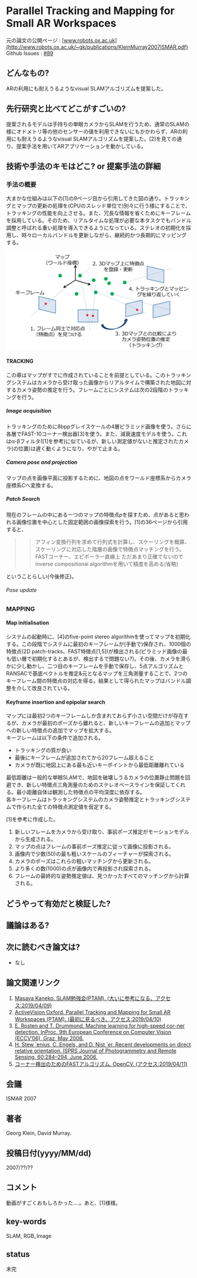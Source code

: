 # Parallel Tracking and Mapping for Small AR Workspaces

元の論文の公開ページ : [www.robots.ox.ac.uk](http://www.robots.ox.ac.uk/~gk/publications/KleinMurray2007ISMAR.pdf)
Github Issues : [#89](https://github.com/Obarads/obarads.github.io/issues/89)

## どんなもの?
ARの利用にも耐えうるようなvisual SLAMアルゴリズムを提案した。

## 先行研究と比べてどこがすごいの?
提案されるモデルは手持ちの単眼カメラからSLAMを行うため、通常のSLAMの様にオドメトリ等の他のセンサーの値を利用できないにもかかわらず、ARの利用にも耐えうるようなvisual SLAMアルゴリズムを提案した。[2]を見ての通り、提案手法を用いてARアプリケーションを動かしている。

## 技術や手法のキモはどこ? or 提案手法の詳細
### 手法の概要
大まかな仕組みは以下の[1]の9ページ目から引用してきた図の通り。トラッキングとマップの更新の処理を(CPUのスレッド単位で)別々に行う様にすることで、トラッキングの性能を向上させる。また、冗長な情報を省くためにキーフレームを採用している。そのため、リアルタイムな処理が必要な本タスクでもバンドル調整と呼ばれる重い処理を導入できるようになっている。ステレオの初期化を採用し、時々ローカルバンドルを更新しながら、継続的かつ長期的にマッピングする。

![overall](img/PTaMfSAW/overall_2.png)

#### TRACKING
この章はマップがすでに作成されていることを前提としている。このトラッキングシステムはカメラから受け取った画像からリアルタイムで構築された地図に対するカメラ姿勢の推定を行う。フレームごとにシステムは次の2段階のトラッキングを行う。

##### Image acquisition
トラッキングのために8bppグレイスケールの4層ピラミッド画像を使う。さらに各層でFAST-10コーナー検出器[3]を使う。また、減衰速度モデルを使う。これはα-βフィルタ([1]を参考)に似ているが、新しい測定値がないと推定されたカメラ(の位置)は遅く動くようになり、やがて止まる。

##### Camera pose and projection
マップの点を画像平面に投影するために、地図の点をワールド座標系からカメラ座標系$C$へ変換する。

##### Patch Search
現在のフレームの中にある一つのマップの特徴点$p$を探すため、点があると思われる画像位置を中心とした固定範囲の画像探索を行う。[1]の36ページから引用すると、

>> アフィン変換行列を求めて行列式を計算し、スケーリングを概算、スケーリングに対応した階層の画像で特徴点マッチングを行う。
>> FASTコーナー、エピポーラー直線上
>> ただあまり正確でないのでinverse compositional algorithmを用いて精度を高める(省略)

ということらしい(今後修正)。

###### Pose update


### MAPPING
#### Map initialisation
システムの起動時に、[4]のfive-point stereo algorithmを使ってマップを初期化する。この段階でシステムに最初のキーフレームが(手動で)保存され、1000個の特徴点(2D patch-tracks、FAST特徴点[1,5])が検出される(ピラミッド画像の最も低い層で初期化するとあるが、検出するで問題ない?)。その後、カメラを滑らかに少し動かし、二つ目のキーフレームを手動で保存し、5点アルゴリズムとRANSACで基底ベクトルを推定&元となるマップを三角測量することで、2つのキーフレーム間の特徴点の対応を得る。結果として得られたマップはバンドル調整を介して改良されている。

#### Keyframe insertion and epipolar search
マップには最初2つのキーフレームしか含まれておらず小さい空間だけが存在するが、カメラが最初のポーズから離れると、新しいキーフレームの追加とマップへの新しい特徴点の追加でマップを拡大する。  
キーフレームは以下の条件で追加される。

- トラッキングの質が良い
- 最後にキーフレームが追加されてから20フレーム超えること
- カメラが既に地図上にある最も近いキーポイントから最低距離離れている

最低距離は一般的な単眼SLAMで、地図を破壊しうるカメラの位置静止問題を回避でき、新しい特徴点三角測量のためのステレオベースラインを保証してくれる。最小距離自体は観測した特徴点の平均深度に依存する。  
各キーフレームはトラッキングシステムのカメラ姿勢推定とトラッキングシステムで作られた全ての特徴点測定値を仮定する。






[1]を参考に作成した。

1. 新しいフレームをカメラから受け取り、事前ポーズ推定がモーションモデルから生成される。
2. マップの点はフレームの事前ポーズ推定に従って画像に投影される。
3. 画像内で少数(50)の最も粗いスケールのフィーチャーが探索される。
4. カメラのポーズはこれらの粗いマッチングから更新される。
5. より多くの数(1000)の点が画像内で再投影され探索される。
6. フレームの最終的な姿勢推定値は、見つかったすべてのマッチングから計算される。

## どうやって有効だと検証した?


## 議論はある?

## 次に読むべき論文は?
- なし

## 論文関連リンク
1. [Masaya Kaneko. SLAM勉強会(PTAM). (大いに参考になる、アクセス:2019/04/09)](https://www.slideshare.net/MasayaKaneko/slamptam)
2. [ActiveVision Oxford. Parallel Tracking and Mapping for Small AR Workspaces (PTAM). (最初に見るべき、アクセス:2019/04/10)](https://www.youtube.com/watch?v=F3s3M0mokNc)
3. [E. Rosten and T. Drummond. Machine learning for high-speed cor-ner detection. InProc. 9th European Conference on Computer Vision (ECCV’06), Graz, May 2006.](https://www.springer.com/gp/book/9783540338321)
4. [H. Stew ́ enius, C. Engels, and D. Nist ́ er. Recent developments on direct relative orientation. ISPRS Journal of Photogrammetry and Remote Sensing, 60:284–294, June 2006.](https://pdfs.semanticscholar.org/514f/a8d4981cc2b2aecfc02e0e3a8f4be717bcd7.pdf)
5. [コーナー検出のためのFASTアルゴリズム. OpenCV. (アクセス:2019/04/11)](http://lang.sist.chukyo-u.ac.jp/classes/OpenCV/py_tutorials/py_feature2d/py_fast/py_fast.html)

## 会議
ISMAR 2007

## 著者
Georg Klein, David Murray.

## 投稿日付(yyyy/MM/dd)
2007/??/??

## コメント
動画がすごくおもしろかった....。あと、[1]様様。

## key-words
SLAM, RGB_Image

## status
未完